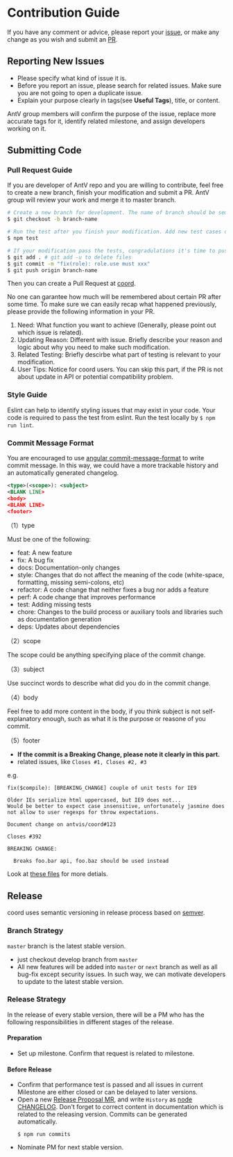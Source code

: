 # Contribution Guide

If you have any comment or advice, please report your [issue](https://github.com/antvis/coord/issues),
or make any change as you wish and submit an [PR](https://github.com/antvis/coord/pulls).

## Reporting New Issues

- Please specify what kind of issue it is.
- Before you report an issue, please search for related issues. Make sure you are not going to open a duplicate issue.
- Explain your purpose clearly in tags(see **Useful Tags**), title, or content.

AntV group members will confirm the purpose of the issue, replace more accurate tags for it, identify related milestone, and assign developers working on it.

## Submitting Code

### Pull Request Guide

If you are developer of AntV repo and you are willing to contribute, feel free to create a new branch, finish your modification and submit a PR. AntV group will review your work and merge it to master branch.

```bash
# Create a new branch for development. The name of branch should be semantic, avoiding words like 'update' or 'tmp'. We suggest to use feature/xxx, if the modification is about to implement a new feature.
$ git checkout -b branch-name

# Run the test after you finish your modification. Add new test cases or change old ones if you feel necessary
$ npm test

# If your modification pass the tests, congradulations it's time to push your work back to us. Notice that the commit message should be wirtten in the following format.
$ git add . # git add -u to delete files
$ git commit -m "fix(role): role.use must xxx"
$ git push origin branch-name
```

Then you can create a Pull Request at [coord](https://github.com/antvis/coord/pulls).

No one can garantee how much will be remembered about certain PR after some time. To make sure we can easily recap what happened previously, please provide the following information in your PR.

1. Need: What function you want to achieve (Generally, please point out which issue is related).
2. Updating Reason: Different with issue. Briefly describe your reason and logic about why you need to make such modification.
3. Related Testing: Briefly descirbe what part of testing is relevant to your modification.
4. User Tips: Notice for coord users. You can skip this part, if the PR is not about update in API or potential compatibility problem.

### Style Guide

Eslint can help to identify styling issues that may exist in your code. Your code is required to pass the test from eslint. Run the test locally by `$ npm run lint`.

### Commit Message Format

You are encouraged to use [angular commit-message-format](https://github.com/angular/angular.js/blob/master/CONTRIBUTING.md#commit-message-format) to write commit message. In this way, we could have a more trackable history and an automatically generated changelog.

```xml
<type>(<scope>): <subject>
<BLANK LINE>
<body>
<BLANK LINE>
<footer>
```

（1）type

Must be one of the following:

- feat: A new feature
- fix: A bug fix
- docs: Documentation-only changes
- style: Changes that do not affect the meaning of the code (white-space, formatting, missing semi-colons, etc)
- refactor: A code change that neither fixes a bug nor adds a feature
- perf: A code change that improves performance
- test: Adding missing tests
- chore: Changes to the build process or auxiliary tools and libraries such as documentation generation
- deps: Updates about dependencies

（2）scope

The scope could be anything specifying place of the commit change.

（3）subject

Use succinct words to describe what did you do in the commit change.

（4）body

Feel free to add more content in the body, if you think subject is not self-explanatory enough, such as what it is the purpose or reasone of you commit.

（5）footer

- **If the commit is a Breaking Change, please note it clearly in this part.**
- related issues, like `Closes #1, Closes #2, #3`

e.g.

```
fix($compile): [BREAKING_CHANGE] couple of unit tests for IE9

Older IEs serialize html uppercased, but IE9 does not...
Would be better to expect case insensitive, unfortunately jasmine does
not allow to user regexps for throw expectations.

Document change on antvis/coord#123

Closes #392

BREAKING CHANGE:

  Breaks foo.bar api, foo.baz should be used instead
```

Look at [these files](https://docs.google.com/document/d/1QrDFcIiPjSLDn3EL15IJygNPiHORgU1_OOAqWjiDU5Y/edit) for more detials.

## Release

coord uses semantic versioning in release process based on [semver].

### Branch Strategy

`master` branch is the latest stable version. 

- just checkout develop branch from `master`
- All new features will be added into `master` or `next` branch as well as all bug-fix except security issues. In such way, we can motivate developers to update to the latest stable version.


### Release Strategy

In the release of every stable version, there will be a PM who has the following responsibilities in different stages of the release.

#### Preparation

- Set up milestone. Confirm that request is related to milestone.

#### Before Release

- Confirm that performance test is passed and all issues in current Milestone are either closed or can be delayed to later versions.
- Open a new [Release Proposal MR], and write `History` as [node CHANGELOG]. Don't forget to correct content in documentation which is related to the releasing version. Commits can be generated automatically.
    ```
    $ npm run commits
    ```
- Nominate PM for next stable version.


[semver]: http://semver.org/lang/zh-CN/
[Release proposal MR]: https://github.com/nodejs/node/pull/4181
[node CHANGELOG]: https://github.com/nodejs/node/blob/master/CHANGELOG.md
[『我是如何发布一个 npm 包的』]: https://fengmk2.com/blog/2016/how-i-publish-a-npm-package
